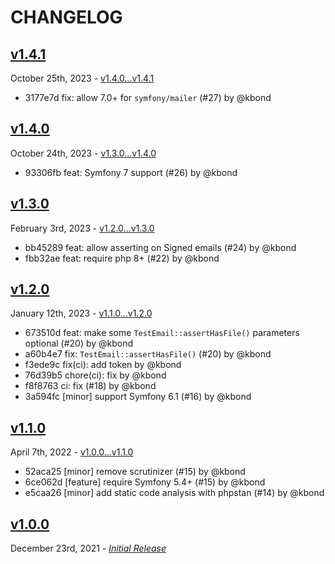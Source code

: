 # CHANGELOG

## [v1.4.1](https://github.com/zenstruck/mailer-test/releases/tag/v1.4.1)

October 25th, 2023 - [v1.4.0...v1.4.1](https://github.com/zenstruck/mailer-test/compare/v1.4.0...v1.4.1)

* 3177e7d fix: allow 7.0+ for `symfony/mailer` (#27) by @kbond

## [v1.4.0](https://github.com/zenstruck/mailer-test/releases/tag/v1.4.0)

October 24th, 2023 - [v1.3.0...v1.4.0](https://github.com/zenstruck/mailer-test/compare/v1.3.0...v1.4.0)

* 93306fb feat: Symfony 7 support (#26) by @kbond

## [v1.3.0](https://github.com/zenstruck/mailer-test/releases/tag/v1.3.0)

February 3rd, 2023 - [v1.2.0...v1.3.0](https://github.com/zenstruck/mailer-test/compare/v1.2.0...v1.3.0)

* bb45289 feat: allow asserting on Signed emails (#24) by @kbond
* fbb32ae feat: require php 8+ (#22) by @kbond

## [v1.2.0](https://github.com/zenstruck/mailer-test/releases/tag/v1.2.0)

January 12th, 2023 - [v1.1.0...v1.2.0](https://github.com/zenstruck/mailer-test/compare/v1.1.0...v1.2.0)

* 673510d feat: make some `TestEmail::assertHasFile()` parameters optional (#20) by @kbond
* a60b4e7 fix: `TestEmail::assertHasFile()` (#20) by @kbond
* f3ede9c fix(ci): add token by @kbond
* 76d39b5 chore(ci): fix by @kbond
* f8f8763 ci: fix (#18) by @kbond
* 3a594fc [minor] support Symfony 6.1 (#16) by @kbond

## [v1.1.0](https://github.com/zenstruck/mailer-test/releases/tag/v1.1.0)

April 7th, 2022 - [v1.0.0...v1.1.0](https://github.com/zenstruck/mailer-test/compare/v1.0.0...v1.1.0)

* 52aca25 [minor] remove scrutinizer (#15) by @kbond
* 6ce062d [feature] require Symfony 5.4+ (#15) by @kbond
* e5caa26 [minor] add static code analysis with phpstan (#14) by @kbond

## [v1.0.0](https://github.com/zenstruck/mailer-test/releases/tag/v1.0.0)

December 23rd, 2021 - _[Initial Release](https://github.com/zenstruck/mailer-test/commits/v1.0.0)_
